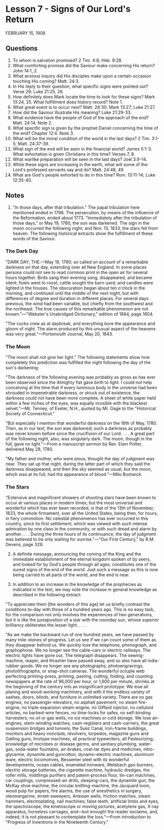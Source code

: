 # Lesson 7 - Signs of Our Lord's Return

FEBRUARY 15, 1908

## Questions

1. To whom is salvation promised? 2 Tim. 4:8; Heb. 9:28.
2. What comforting promise did the Saviour make concerning His return? John 14:1, 2.
3. What anxious inquiry did His disciples make upon a certain occasion touching His coming? Matt. 24:3.
4. In His reply to their question, what specific signs were pointed out? Verse 29; Luke 21:25, 26.
5. How definitely does Mark locate the time to look for these signs? Mark 13:24, 25. What fulfillment does history record? Note 1.
6. What great event is to occur next? Matt. 24:30; Mark 13:27; Luke 21:27.
7. How did the Saviour illustrate His meaning? Luke 21:29-33.
8. What evidence have the people of God of the approach of the end? Matt. 24:14. Note 2.
9. What specific sign is given by the prophet Daniel concerning the time of the end? Chapter 12:4. Note 3.
10. What will be the moral condition of the world in the last days? 2 Tim. 3:1-5; Matt. 24:37-39.
11. What sign of the end will be seen in the financial world? James 5:1-3. What exhortation is given Christians in this time? Verses 7, 8.
12. What warlike preparation will be seen in the last days? Joel 3:9-14.
13. While these signs are increasing in the earth, what will some of the Lord's professed servants say and do? Matt. 24:48, 49.
14. What are God's people exhorted to do in this time? Rom. 13:11-14; Luke 12:35-40.

## Notes

1. "In those days, after that tribulation." The papal tribulation here mentioned ended in 1798. The persecution, by means of the influence of the Reformation, ended about 1773. "Immediately after the tribulation of those days," or May 19, 1780, the sun was darkened. The sign in the moon occurred the following night; and Nov. 13, 1833, the stars fell from heaven. The following historical extracts show the fulfillment of these words of the Saviour.

### The Dark Day

"DARK DAY, THE.—May 19, 1780; so called on account of a remarkable darkness on that day, extending over all New England. In some places persons could not see to read common print in the open air for several hours together. Birds sang their evening song, disappeared, and became silent; fowls went to roost; cattle sought the barn-yard; and candles were lighted in the houses. The obscuration began about ten o'clock in the morning, and continued until the middle of the next night, but with differences of degree and duration in different places. For several days previous, the wind had been variable, but chiefly from the southwest and the northeast. The true causes of this remarkable phenomenon are not known."—"Webster's Unabridged Dictionary," edition of 1884, page 1604.

"The cocks crew as at daybreak, and everything bore the appearance and gloom of night. The alarm produced by this unusual aspect of the heavens was very great."—Portsmouth Journal, May 20, 1843.

### The Moon

"The moon shall not give her light." The following statements show how completely this prediction was fulfilled the night following the day of the sun's darkening:

"The darkness of the following evening was probably as gross as has ever been observed since the Almighty fiat gave birth to light. I could not help conceiving at the time that if every luminous body in the universe had been shrouded in impenetrable darkness, or struck out of existence, the darkness could not have been more complete. A sheet of white paper held within a few inches of the eyes, was equally invisible with the blackest velvet."—Mr. Tenney, of Exeter, N.H., quoted by Mr. Gage to the "Historical Society of Connecticut."

"But especially I mention that wonderful darkness on the 19th of May, 1780. Then, as in our text, the sun was darkened; such a darkness as probably was never known before since the crucifixion of our Lord. . . . A great part of the following night, also, was singularly dark. The moon, though in the full, gave no light."—From a manuscript sermon by Rev. Elam Potter, delivered May 28, 1780.

"My father and mother, who were pious, thought the day of judgment was near. They sat up that night, during the latter part of which they said the darkness disappeared, and then the sky seemed as usual, but the moon, which was at its full, had the appearance of blood."—Milo Bostwick.

### The Stars

"Extensive and magnificent showers of shooting stars have been known to occur at various places in modern times; but the most universal and wonderful which has ever been recorded, is that of the 13th of November, 1833, the whole firmament, over all the United States, being then, for hours, in fiery commotion. No celestial phenomenon has ever occurred in this country, since its first settlement, which was viewed with such intense admiration by one class in the community, or with such dread and alarm by another. . . . During the three hours of its continuance, the day of judgment was believed to be only waiting for sunrise."—"Our First Century," by R.M. Devens, page 329.

2. A definite message, announcing the coming of the King and the immediate establishment of the eternal kingdom spoken of by seers, and looked for by God's people through all ages, constitutes one of the surest signs of the end of the world. Just such a message as this is now being carried to all parts of the world, and the end is near.

3. In addition to an increase in the knowledge of the prophecies as indicated in the text, we may note the increase in general knowledge as described in the following extract:

"To appreciate them [the wonders of this age] let us briefly contrast the conditions to-day with those of a hundred years ago. This is no easy task, for the comparison not only involves the experiences of two generations, but it is like the juxtaposition of a star with the noonday sun, whose superior brilliancy obliterates the lesser light. . . .

"As we make the backward run of one hundred years, we have passed by many mile-stones of progress. Let us see if we can count some of them as they disappear behind us. We quickly lose the telephone, phonograph, and graphophone. We no longer see the cable-cars or electric railways. The electric lights have gone out. The telegraph disappears. The sewing-machine, reaper, and thrasher have passed away, and so also have all india-rubber goods. We no longer see any photographs, photoengravings, photolithographs, or snap-shot cameras. The wonderful octuple web perfecting printing-press, printing, pasting, cutting, folding, and counting newspapers at the rate of 96,000 per hour, or 1,600 per minute, shrinks at the beginning of the century into an insignificant prototype. We lose all planing and wood-working machinery, and with it the endless variety of sashes, doors, blinds, and furniture in unlimited variety. There are no gas engines, no passenger-elevators, no asphalt pavement, no steam fire-engine, no triple-expansion steam engine, no Giffard injector, no celluloid articles, no barbed-wire fences, no time-locks for safes, no self-binding harvesters, no oil or gas wells, no ice machines or cold storage. We lose air-engines, stem-winding watches, cash-registers and cash-carriers, the great suspension bridges and tunnels, the Suez Canal, iron-frame buildings, monitors and heavy ironclads, revolvers, torpedos, magazine guns and Gatling guns, linotype machines, all practical typewriters, all Pasteurizing, knowledge of microbes or disease germs, and sanitary plumbing, water-gas, soda-water fountains, air-brakes, coal-tar dyes and medicines, nitro-glycerine, dynamite and guncotton, dynamo-electric machines, aluminum ware, electric locomotives, Bessemer steel with its wonderful developments, ocean cables, enameled ironware, Welsbach gas-burners, electric storage batteries, the cigarette machine, hydraulic dredges, the roller mills, middlings purifiers and patent-process flour, tin-can machines, car couplings, compressed-air drills, sleeping-cars, the dynamite gun, the McKay shoe machine, the circular knitting-machine, the Jacquard loom, wood pulp for papers, fire alarms, the use of anesthetics in surgery, oleomargarine, street-sweepers, Artesian wells, friction matches, steam hammers, electroplating, nail machines; false teeth, artificial limbs and eyes, the spectroscope, the kinetoscope or moving pictures, acetylene gas, X-ray apparatus, horseless carriages, and—but enough! the reader exclaims, and, indeed, it is not pleasant to contemplate the loss."—From introduction to "Progress of Inventions in the Nineteenth Century."